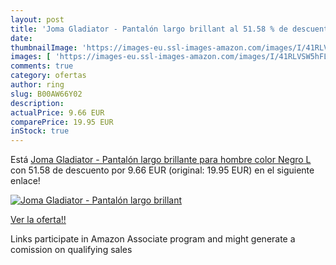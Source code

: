 ```yaml
---
layout: post
title: 'Joma Gladiator - Pantalón largo brillant al 51.58 % de descuento'
date: 
thumbnailImage: 'https://images-eu.ssl-images-amazon.com/images/I/41RLVSW5hFL._SL200_.jpg'
images: [ 'https://images-eu.ssl-images-amazon.com/images/I/41RLVSW5hFL._SL200_.jpg' ]
comments: true
category: ofertas
author: ring
slug: B00AW66Y02
description:
actualPrice: 9.66 EUR
comparePrice: 19.95 EUR
inStock: true
---
```


Está [Joma Gladiator - Pantalón largo brillante para hombre  color Negro  L](https://www.amazon.es/dp/B00AW66Y02/?tag=tolees-21) con 51.58 de descuento por 9.66 EUR (original: 19.95 EUR) en el siguiente enlace!

[![Joma Gladiator - Pantalón largo brillant](https://images-eu.ssl-images-amazon.com/images/I/41RLVSW5hFL._SL200_.jpg)](https://www.amazon.es/dp/B00AW66Y02/?tag=tolees-21)

[Ver la oferta!!](https://www.amazon.es/dp/B00AW66Y02/?tag=tolees-21)

Links participate in Amazon Associate program and might generate a comission on qualifying sales


